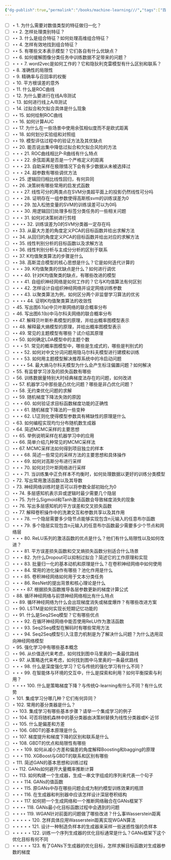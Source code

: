 ```yaml
---
{"dg-publish":true,"permalink":"/books/machine-learning///","tags":["百面机器学习"]}
---
```


- [ ] $\star$ 1. 为什么需要对数值类型的特征做归一化？
- [ ] $\star\star$ 2. 怎样处理类别特征？
- [ ] $\star\star$ 3. 什么是组合特征？如何处理高维组合特征？
- [ ] $\star\star$ 4. 怎样有效地找到组合特征？
- [ ] $\star\star$ 5. 有哪些文本表示模型？它们各自有什么优缺点？
- [ ] $\star\star$ 6. 如何缓解图像分类任务中训练数据不足带来的问题？
- [ ] $\star\star\star$ 7. word2vec是如何工作的？它和隐狄利克雷模型有什么区别和联系？
- [ ] $\star$ 8. 准确性的局限性
- [ ] $\star$ 9. 精确率与召回率的权衡
- [ ] $\star$ 10. 平方根误差的意外
- [ ] $\star$ 11. 什么是ROC曲线
- [ ] $\star$ 12. 为什么要进行在线A/B测试
- [ ] $\star$ 13. 如何进行线上A/B测试
- [ ] $\star$ 14. 过拟合和欠拟合具体是什么现象
- [ ] $\star\star$ 15. 如何绘制ROC曲线
- [ ] $\star\star$ 16. 如何计算AUC
- [ ] $\star\star$ 17. 为什么在一些场景中使用余弦相似度而不是欧式距离
- [ ] $\star\star$ 18. 如何划分实验组和对照组
- [ ] $\star\star$ 19. 模型评估过程中的验证方法及其优缺点
- [ ] $\star\star$ 20. 能否说出集中降低过拟合和欠拟合风险的方法
- [ ] $\star\star\star$ 21. ROC曲线相比P-R曲线有什么特点
- [ ] $\star\star\star$ 22. 余弦距离是否是一个严格定义的距离
- [ ] $\star\star\star$ 23. 自助采样在极限情况下会有多少数据从未被选择过
- [ ] $\star\star\star$ 24. 超参数有哪些调优方法
- [ ] $\star\star$ 25. 逻辑回归相比线性回归，有何异同
- [ ] $\star\star$ 26. 决策树有哪些常用的启发式函数
- [ ] $\star\star\star$ 27. 线性可分的两类点在SVM分类超平面上的投影仍然线性可分吗
- [ ] $\star\star\star$ 28. 证明存在一组参数使得高斯核svm的训练误差为0
- [ ] $\star\star\star$ 29. 加入松弛变量的SVM的训练误差可以为0吗
- [ ] $\star\star\star$ 30. 用逻辑回归处理多标签分类任务的一些相关问题
- [ ] $\star\star\star$ 31. 如何对决策树进行剪枝
- [ ] $\star\star\star\star$ 32. 训练误差为0的SVM分类器一定存在吗
- [ ] $\star\star$ 33. 从最大方差的角度定义PCA的目标函数并给出求解方法
- [ ] $\star\star$ 34. 从回归的角度定义PCA的目标函数并给出对应的求解方法
- [ ] $\star\star$ 35. 线性判别分析的目标函数以及求解方法
- [ ] $\star\star$ 36. 线性判别分析与主成分分析的区别于联系
- [ ] $\star\star$ 37. K均值聚类算法的步骤是什么
- [ ] $\star\star$ 38. 高斯混合模型的核心思想是什么？它是如何迭代计算的
- [ ] $\star\star\star$ 39. K均值聚类的优缺点是什么？如何进行调优
- [ ] $\star\star\star$ 40. 针对K均值聚类的缺点，有哪些改进的模型
- [ ] $\star\star\star$ 41. 自组织神经网络是如何工作的？它与K均值算法有何区别
- [ ] $\star\star\star$ 42. 怎样设计自组织神经网络并设定网络训练参数
- [ ] $\star\star\star$ 43. 以聚类算法为例，如何区分两个非监督学习算法的优劣
- [ ] $\star\star\star\star$ 44. 证明K均值聚类算法的收敛性
- [ ] $\star$ 45. 写出图6.1(a)中贝叶斯网络的联合概率分布
- [ ] $\star$ 46. 写出图6.1(b)中马尔科夫网络的联合概率分布
- [ ] $\star\star$ 47. 解释贝叶斯朴素模型的原理，并给出概率图模型表示
- [ ] $\star\star$ 48. 解释最大熵模型的原理，并给出概率图模型表示
- [ ] $\star\star$ 49. 常见的主题模型有哪些？试介绍其原理
- [ ] $\star\star$ 50. 如何确定LDA模型中的主题个数
- [ ] $\star\star\star$ 51. 常见的概率图模型中，哪些是生成式的，哪些是判别式的
- [ ] $\star\star\star$ 52. 如何对中文分词问题用隐马尔科夫模型进行建模和训练
- [ ] $\star\star\star$ 53. 如何用主题模型解决推荐系统中的冷启动问题
- [ ] $\star\star\star\star$ 54. 最大熵马尔科夫模型为什么会产生标注偏置问题？如何解决
- [ ] $\star$ 55. 有监督学习涉及的损失函数有哪些
- [ ] $\star$ 56. 训练数据量特别大时经典梯度法存在的问题，如何改进
- [ ] $\star\star$ 57. 机器学习中那些是凸优化问题？哪些是非凸优化问题？
- [ ] $\star\star$ 58. 无约束优化问题的求解
- [ ] $\star\star$ 59. 随机梯度下降法失效的原因
- [ ] $\star\star\star$ 60. 如何验证求目标函数梯度功能的正确性
- [ ] $\star\star\star$ 61. 随机梯度下降法的一些变种
- [ ] $\star\star\star$ 62. L1正则化使得模型参数具有稀缺性的原理是什么
- [ ] $\star$ 63. 如何编程实现均匀分布随机数生成器
- [ ] $\star$ 64. 简述MCMC采样的主要思想
- [ ] $\star\star$ 65. 举例说明采样在机器学习中的应用
- [ ] $\star\star$ 66. 简单介绍几种常见的MCMC采样法
- [ ] $\star\star$ 67. MCMC采样法如何得到项目独立的样本
- [ ] $\star\star\star$ 68. 简述一些常见的采样方法的主要思想和具体操作
- [ ] $\star\star\star$ 69. 如何对高斯分布进行采样
- [ ] $\star\star\star$ 70. 如何对贝叶斯网络进行采样
- [ ] $\star\star\star$ 71. 当训练集中正负样本不均衡时，如何处理数据以更好的训练分类模型
- [ ] $\star$ 72. 写出常用激活函数以及其导数
- [ ] $\star$ 73. 神经网络训练时是否可以将参数全部初始化为0
- [ ] $\star\star$ 74. 多层感知机表示异或逻辑时最少需要几个隐层
- [ ] $\star\star$ 75. 为什么Sigmoid和Tanh激活函数会导致梯度消失的现象
- [ ] $\star\star$ 76. 写出多层感知机的平方误差和交叉损失函数
- [ ] $\star\star$ 77. 解释卷积操作中的洗漱交互和参数共享以及其作用
- [ ] $\star\star\star$ 78. 一个隐层需要多少隐节点能够实现包含n元输入的任意布尔函数
- [ ] $\star\star\star$ 79. 多个隐层实现包含n元输入的任意布尔函数最少需要多少个节点和网络层
- [ ] $\star\star\star$ 80. ReLU系列的激活函数的优点是什么？他们有什么局限性以及如何改进？
- [ ] $\star\star\star$ 81. 平方误差损失函数和交叉熵损失函数分别适合什么场景
- [ ] $\star\star\star$ 82. 为什么Dropout可以抑制过拟合？简述它的工作原理和实现
- [ ] $\star\star\star$ 83. 批量归一化的基本动机和原理是什么？在卷积神经网络中如何使用
- [ ] $\star\star\star$ 84.  常用的池化操作有哪些？池化作用是什么
- [ ] $\star\star\star$ 85. 卷积神经网络如何用于文本分类任务
- [ ] $\star\star\star$ 86. ResNet的提出背景和核心理论是什么
- [ ] $\star\star\star\star$ 87. 根据损失函数推导各层参数更新的梯度计算公式
- [ ] $\star$ 88. 循环神经网络与前馈神经网络相比有什么特点
- [ ] $\star\star$ 89. 循环神经网络为什么会出现梯度消失或梯度爆炸？有哪些改进方案
- [ ] $\star\star$ 90. LSTM是如何实现长短期记忆功能的
- [ ] $\star\star$ 91. 什么是Seq2Seq模型？它有哪些优点
- [ ] $\star\star\star$ 92. 在循环神经网络中能否使用ReLU作为激活函数
- [ ] $\star\star\star$ 93. Seq2Seq模型在解码时有哪些常用方法
- [ ] $\star\star\star$ 94. Seq2Seq模型引入注意力机制是为了解决什么问题？为什么选用双向神经网络模型
- [ ] $\star$ 95. 强化学习中有哪些基本概念
- [ ] $\star\star$ 96. 从价值迭代来考虑，如何找到图中马里奥的一条最优路线
- [ ] $\star\star$ 97. 从策略迭代来考虑，如何找到图中马里奥的一条最优路线
- [ ] $\star\star\star$ 98. 什么是深度强化学习？它与传统的强化学习有什么不同？
- [ ] $\star\star\star$ 99. 在智能体与环境的交互中，什么是探索和利用？如何平衡探索与利用？
- [ ] $\star\star\star\star$ 100. 什么是策略梯度下降？与传统Q-learning有什么不同？有什么优势
- [ ] $\star$ 101. 集成学习分哪几种？它们有何异同？
- [ ] $\star$ 102. 常用的基分类器是什么？
- [ ] $\star\star$ 103. 集成学习有哪些基本步骤？请举一个集成学习的例子
- [ ] $\star\star$ 104. 可否将随机森林中的基分类器由决策树替换为线性分类器或K-近邻
- [ ] $\star\star$ 105. 什么是偏差和方差
- [ ] $\star\star$ 106. GBDT的基本原理是什么
- [ ] $\star\star$ 107. 梯度提升和梯度下降的区别和联系是什么
- [ ] $\star\star$ 108. GBDT的优点和局限性有哪些
- [ ] $\star\star\star$ 109. 如何从减小方差和偏差的角度解释Boosting和bagging的原理
- [ ] $\star\star\star$ 110. XGBoost与GBDT的联系和区别有哪些
- [ ] $\star$ 111. 简述GAN的基本思想和训练过程
- [ ] $\star\star$ 112. GANs如何避开大量概率推断计算
- [ ] $\star\star$ 113. 如何构建一个生成器，生成一串文字组成的序列来代表一个句子
- [ ] $\star\star\star$ 114. GANs的值函数
- [ ] $\star\star\star$ 115. 原GANs中存在哪些问题会成为制约模型训练效果的瓶颈
- [ ] $\star\star\star$ 116. 在生成器和判别器中应该怎样设计深层卷积结构
- [ ] $\star\star\star$ 117. 如何把一个生成网络和一个推断网络融合在GANs框架下
- [ ] $\star\star\star\star$ 118. GANs最小化目标函数过程中会遇到的问题
- [ ] $\star\star\star\star$ 119. WGAN针对前面的问题做了哪些改进？什么事Wasserstein距离
- [ ] $\star\star\star\star\star$ 120. 怎样具体应用Wasserstein距离实现WGAN算法
- [ ] $\star\star\star\star\star$ 121. 设计一种制造负样本的生成器来采样一些迷惑性强的负样本
- [ ] $\star\star\star\star\star$ 122. 训练一个序列生成器的优化目标通常是什么？GANs框架下这个优化目标有何不同
- [ ] $\star\star\star\star\star$ 123. 有了GANs下生成器的优化目标，怎样求解目标函数对生成器参数的梯度
